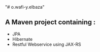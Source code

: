 "# o.wafi-y.elbaza" 

## A Maven project containing : 
- JPA
- Hibernate
- Restful Webservice using JAX-RS

